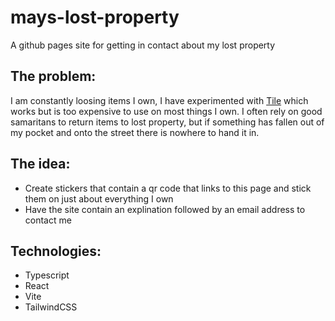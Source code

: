 # mays-lost-property

A github pages site for getting in contact about my lost property

## The problem:

I am constantly loosing items I own, I have experimented with [Tile](https://www.tile.com/en-gb) which works but is too expensive to use on most things I own. I often rely on good samaritans to return items to lost property, but if something has fallen out of my pocket and onto the street there is nowhere to hand it in.

## The idea:

- Create stickers that contain a qr code that links to this page and stick them on just about everything I own
- Have the site contain an explination followed by an email address to contact me

## Technologies:

- Typescript
- React
- Vite
- TailwindCSS
